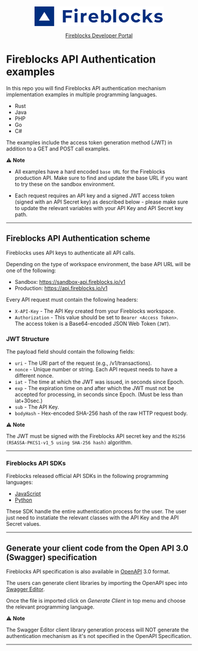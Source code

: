 <p align="center">
  <img src="../logo.svg" width="350" alt="accessibility text">
</p>
<div align="center">

  [Fireblocks Developer Portal](https://developers.fireblocks.com) </br>
</div>


# Fireblocks API Authentication examples
In this repo you will find Fireblocks API authentication mechanism implementation examples in multiple programming languages.

- Rust
- Java
- PHP
- Go
- C#

The examples include the access token generation method (JWT) in addition to a GET and POST call examples.

⚠️ **Note**

- All examples have a hard encoded `base URL` for the Fireblocks production API. Make sure to find and update the base URL if you want to try these on the sandbox environment.

- Each request requires an API key and a signed JWT access token (signed with an API Secret key) as described below - please make sure to update the relevant variables with your API Key and API Secret key path.

---

## Fireblocks API Authentication scheme
Fireblocks uses API keys to authenticate all API calls. 

Depending on the type of workspace environment, the base API URL will be one of the following:

- Sandbox: https://sandbox-api.fireblocks.io/v1
- Production: https://api.fireblocks.io/v1

Every API request must contain the following headers:

- `X-API-Key` - The API Key created from your Fireblocks workspace.
- `Authorization` - This value should be set to `Bearer <Access Token>`. \
  The access token is a Base64-encoded JSON Web Token (`JWT`).

### JWT Structure
The payload field should contain the following fields:

- `uri` - The URI part of the request (e.g., /v1/transactions).
- `nonce` - Unique number or string. Each API request needs to have a different nonce.
- `iat` - The time at which the JWT was issued, in seconds since Epoch.
- `exp` - The expiration time on and after which the JWT must not be accepted for processing, in seconds since Epoch. (Must be less than iat+30sec.)
- `sub` - The API Key.
- `bodyHash` - Hex-encoded SHA-256 hash of the raw HTTP request body.

⚠️ **Note**

The JWT must be signed with the Fireblocks API secret key and the `RS256 (RSASSA-PKCS1-v1_5 using SHA-256 hash)` algorithm.

---


### Fireblocks API SDKs
Fireblocks released official API SDKs in the following programming languages:
- [JavaScript](https://github.com/fireblocks/fireblocks-sdk-js)
- [Python](https://github.com/fireblocks/fireblocks-sdk-py)

These SDK handle the entire authentication process for the user. The user just need to instatiate the relevant classes with the API Key and the API Secret values.

---

## Generate your client code from the Open API 3.0 (Swagger) specification
Fireblocks API specification is also available in [OpenAPI](https://github.com/fireblocks/fireblocks-openapi-spec) 3.0 format.

The users can generate client libraries by importing the OpenAPI spec into [Swagger Editor](https://editor.swagger.io/).

Once the file is imported click on *Generate Client* in top menu and choose the relevant programming language.

⚠️ **Note**

The Swagger Editor client library generation process will NOT generate the authentication mechanism as it's not specified in the OpenAPI Specification.

---

